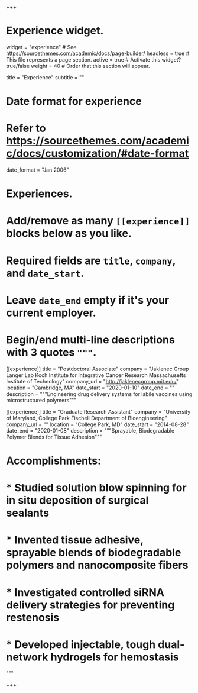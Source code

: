 +++
# Experience widget.
widget = "experience"  # See https://sourcethemes.com/academic/docs/page-builder/
headless = true  # This file represents a page section.
active = true  # Activate this widget? true/false
weight = 40  # Order that this section will appear.

title = "Experience"
subtitle = ""

# Date format for experience
#   Refer to https://sourcethemes.com/academic/docs/customization/#date-format
date_format = "Jan 2006"

# Experiences.
#   Add/remove as many `[[experience]]` blocks below as you like.
#   Required fields are `title`, `company`, and `date_start`.
#   Leave `date_end` empty if it's your current employer.
#   Begin/end multi-line descriptions with 3 quotes `"""`.
[[experience]]
  title = "Postdoctoral Associate"
  company = "Jaklenec Group
  Langer Lab
  Koch Institute for Integrative Cancer Research
  Massachusetts Institute of Technology"
  company_url = "http://jaklenecgroup.mit.edu/"
  location = "Cambridge, MA"
  date_start = "2020-01-10"
  date_end = ""
  description = """Engineering drug delivery systems for labile vaccines using microstructured polymers"""

[[experience]]
  title = "Graduate Research Assistant"
  company = "University of Maryland, College Park
  Fischell Department of Bioengineering"
  company_url = ""
  location = "College Park, MD"
  date_start = "2014-08-28"
  date_end = "2020-01-08"
  description = """Sprayable, Biodegradable Polymer Blends for Tissue Adhesion"""
#  Accomplishments:
#  
#  * Studied solution blow spinning for in situ deposition of surgical sealants
#  * Invented tissue adhesive, sprayable blends of biodegradable polymers and nanocomposite fibers
#  * Investigated controlled siRNA delivery strategies for preventing restenosis
#  * Developed injectable, tough dual-network hydrogels for hemostasis
  
  """

+++
